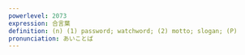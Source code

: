 ```yaml
---
powerlevel: 2073
expression: 合言葉
definition: (n) (1) password; watchword; (2) motto; slogan; (P)
pronunciation: あいことば
---
```

